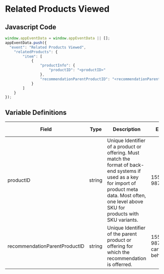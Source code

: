 # Related Products Viewed

### 

## Javascript Code
```js
window.appEventData = window.appEventData || [];
appEventData.push({
  "event": "Related Products Viewed",
    "relatedProducts": {
        "item": [
            {
                "productInfo": {
                    "productID": "<productID>"
                },
                "recommendationParentProductID": "<recommendationParentProductID>"
            }
        ]
    }
});
```

## Variable Definitions

|Field|Type|Description|Example|Pattern|Min Length|Max Length|Minimum|Maximum|Multiple Of|
| --- | --- | --- | --- | --- | --- | --- | --- | --- | --- |
|productID|string|Unique Identifier of a product or offering.  Must match the format of back-end systems if used as a key for import of product meta data. Most often, one level above SKU for products with SKU variants. |155, 65588, 987764448|||||||
|recommendationParentProductID|string|Unique Identifier of the parent product or offering for which the recommendation is offerred.|155, 65588, 987764448, cart, none, behavior|||||||

